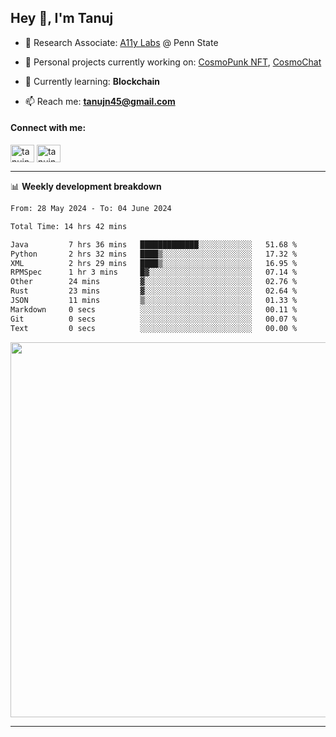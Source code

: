 <h2>Hey 👋, I'm Tanuj</h2>

- 🔬 Research Associate: [A11y Labs](https://a11y.ist.psu.edu/) @ Penn State 

- 🔭 Personal projects currently working on: [CosmoPunk NFT](https://github.com/tanujn45/CosmoNFT), [CosmoChat](https://github.com/tanujn45/CosmoChat)

- 🌱 Currently learning: **Blockchain**

- 📫 Reach me: **tanujn45@gmail.com**

<h4 align="left">Connect with me:</h4>
<p align="left">
<a href="https://twitter.com/tanujn45" target="blank"><img align="center" src="https://raw.githubusercontent.com/rahuldkjain/github-profile-readme-generator/master/src/images/icons/Social/twitter.svg" alt="tanujn45" height="28" width="38" /></a>
<a href="https://linkedin.com/in/tanujn45" target="blank"><img align="center" src="https://raw.githubusercontent.com/rahuldkjain/github-profile-readme-generator/master/src/images/icons/Social/linked-in-alt.svg" alt="tanujn45" height="28" width="38" /></a>
</p>

-------

📊 **Weekly development breakdown**
<!--START_SECTION:waka-->

```txt
From: 28 May 2024 - To: 04 June 2024

Total Time: 14 hrs 42 mins

Java         7 hrs 36 mins   █████████████░░░░░░░░░░░░   51.68 %
Python       2 hrs 32 mins   ████▒░░░░░░░░░░░░░░░░░░░░   17.32 %
XML          2 hrs 29 mins   ████▒░░░░░░░░░░░░░░░░░░░░   16.95 %
RPMSpec      1 hr 3 mins     █▓░░░░░░░░░░░░░░░░░░░░░░░   07.14 %
Other        24 mins         ▓░░░░░░░░░░░░░░░░░░░░░░░░   02.76 %
Rust         23 mins         ▓░░░░░░░░░░░░░░░░░░░░░░░░   02.64 %
JSON         11 mins         ▒░░░░░░░░░░░░░░░░░░░░░░░░   01.33 %
Markdown     0 secs          ░░░░░░░░░░░░░░░░░░░░░░░░░   00.11 %
Git          0 secs          ░░░░░░░░░░░░░░░░░░░░░░░░░   00.07 %
Text         0 secs          ░░░░░░░░░░░░░░░░░░░░░░░░░   00.00 %
```

<!--END_SECTION:waka-->

<img src="https://wakatime.com/share/@018e9abd-1aa4-4aa6-9db7-5ca3b999e810/4650b67a-98aa-46b4-b598-3d8a2451f0df.svg" width="600"/>

-------
